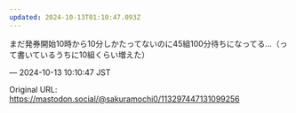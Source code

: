 ```yaml
---
updated: 2024-10-13T01:10:47.093Z
---
```


<p>まだ発券開始10時から10分しかたってないのに45組100分待ちになってる…（って書いているうちに10組くらい増えた）</p>

&mdash; 2024-10-13 10:10:47 JST

Original URL: https://mastodon.social/@sakuramochi0/113297447131099256
